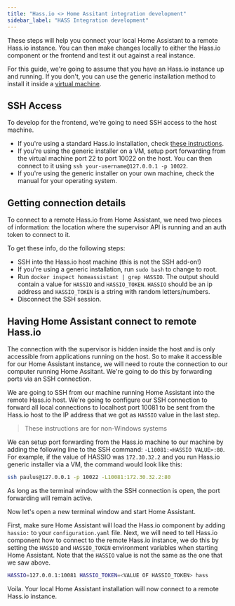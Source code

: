 ```yaml
---
title: "Hass.io <> Home Assitant integration development"
sidebar_label: "HASS Integration development"
---
```


These steps will help you connect your local Home Assistant to a remote Hass.io instance. You can then make changes locally to either the Hass.io component or the frontend and test it out against a real instance.

For this guide, we're going to assume that you have an Hass.io instance up and running. If you don't, you can use the generic installation method to install it inside a [virtual machine](https://github.com/home-assistant/hassio-build/tree/master/install#install-hassio).

## SSH Access

To develop for the frontend, we're going to need SSH access to the host machine.

- If you're using a standard Hass.io installation, check [these instructions](hassio_debugging.md#ssh-access-to-the-host).
- If you're using the generic installer on a VM, setup port forwarding from the virtual machine port 22 to port 10022 on the host. You can then connect to it using `ssh your-username@127.0.0.1 -p 10022`.
- If you're using the generic installer on your own machine, check the manual for your operating system.

## Getting connection details

To connect to a remote Hass.io from Home Assistant, we need two pieces of information: the location where the supervisor API is running and an auth token to connect to it.

To get these info, do the following steps:

 - SSH into the Hass.io host machine (this is not the SSH add-on!)
 - If you're using a generic installation, run `sudo bash` to change to root.
 - Run `docker inspect homeassistant | grep HASSIO`. The output should contain a value for `HASSIO` and `HASSIO_TOKEN`. `HASSIO` should be an ip address and `HASSIO_TOKEN` is a string with random letters/numbers.
 - Disconnect the SSH session.

 ## Having Home Assistant connect to remote Hass.io

 The connection with the supervisor is hidden inside the host and is only accessible from applications running on the host. So to make it accessible for our Home Assistant instance, we will need to route the connection to our computer running Home Assitant. We're going to do this by forwarding ports via an SSH connection.

We are going to SSH from our machine running Home Assistant into the remote Hass.io host. We're going to configure our SSH connection to forward all local connections to localhost port 10081 to be sent from the Hass.io host to the IP address that we got as `HASSIO` value in the last step.

> These instructions are for non-Windows systems

We can setup port forwarding from the Hass.io machine to our machine by adding the following line to the SSH command: `-L10081:<HASSIO VALUE>:80`. For example, if the value of HASSIO was `172.30.32.2` and you run Hass.io generic installer via a VM, the command would look like this:

```bash
ssh paulus@127.0.0.1 -p 10022 -L10081:172.30.32.2:80
```

As long as the terminal window with the SSH connection is open, the port forwarding will remain active.

Now let's open a new terminal window and start Home Assistant.

First, make sure Home Assistant will load the Hass.io component by adding `hassio:` to your `configuration.yaml` file. Next, we will need to tell Hass.io component how to connect to the remote Hass.io instance, we do this by setting the `HASSIO` and `HASSIO_TOKEN` environment variables when starting Home Assistant. Note that the `HASSIO` value is not the same as the one that we saw above.

```bash
HASSIO=127.0.0.1:10081 HASSIO_TOKEN=<VALUE OF HASSIO_TOKEN> hass
```

Voila. Your local Home Assistant installation will now connect to a remote Hass.io instance.

